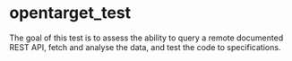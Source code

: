 # opentarget_test
The goal of this test is to assess the ability to query a remote documented REST API, fetch and analyse the data, and test the code to specifications.
